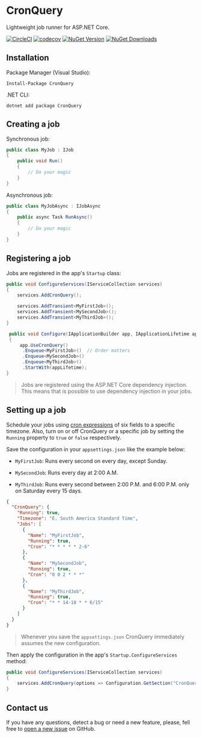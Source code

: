 # CronQuery

Lightweight job runner for ASP.NET Core.

[![CircleCI](https://circleci.com/gh/logiqsystem/cronquery.svg?style=shield)](https://circleci.com/gh/logiqsystem/cronquery)
[![codecov](https://codecov.io/gh/logiqsystem/cronquery/branch/master/graph/badge.svg)](https://codecov.io/gh/logiqsystem/cronquery)
[![NuGet Version](https://img.shields.io/nuget/v/cronquery.svg)](https://img.shields.io/nuget/v/cronquery.svg)
[![NuGet Downloads](https://img.shields.io/nuget/dt/cronquery.svg)](https://www.nuget.org/packages/cronquery)

## Installation

Package Manager (Visual Studio):

```
Install-Package CronQuery
```

.NET CLI:

```
dotnet add package CronQuery
```

## Creating a job

Synchronous job:

```c#
public class MyJob : IJob
{
    public void Run()
    {
        // Do your magic
    }
}
```

Asynchronous job:

```c#
public class MyJobAsync : IJobAsync
{
    public async Task RunAsync()
    {
        // Do your magic
    }
}
```

## Registering a job

Jobs are registered in the app's `Startup` class:

```c#
public void ConfigureServices(IServiceCollection services)
{
    services.AddCronQuery();

    services.AddTransient<MyFirstJob>();
    services.AddTransient<MySecondJob>();
    services.AddTransient<MyThirdJob>();
}

 public void Configure(IApplicationBuilder app, IApplicationLifetime appLifetime)
 {
     app.UseCronQuery()
      .Enqueue<MyFirstJob>()  // Order matters
      .Enqueue<MySecondJob>()
      .Enqueue<MyThirdJob>()
      .StartWith(appLifetime);
}
```

> Jobs are registered using the ASP.NET Core dependency injection. This means that is possible to use dependency injection in your jobs.

## Setting up a job

Schedule your jobs using [cron expressions](CRON.md) of six fields to a specific timezone. Also, turn on or off CronQuery or a specific job by setting the `Running` property to `true` or `false` respectively.

Save the configuration in your `appsettings.json` like the example below:

- `MyFirstJob`: Runs every second on every day, except Sunday.

- `MySecondJob`: Runs every day at 2:00 A.M.

- `MyThirdJob`: Runs every second between 2:00 P.M. and 6:00 P.M. only on Saturday every 15 days.

```json
{
  "CronQuery": {
    "Running": true,
    "Timezone": "E. South America Standard Time",
    "Jobs": [
      {
        "Name": "MyFirstJob",
        "Running": true,
        "Cron": "* * * * * 2-6"
      },
      {
        "Name": "MySecondJob",
        "Running": true,
        "Cron": "0 0 2 * * *"
      },
      {
        "Name": "MyThirdJob",
        "Running": true,
        "Cron": "* * 14-18 * * 6/15"
      }
    ]
  }
}
```

> Whenever you save the `appsettings.json` CronQuery immediately assumes the new configuration.

Then apply the configuration in the app's `Startup.ConfigureServices` method:

```c#
public void ConfigureServices(IServiceCollection services)
{
    services.AddCronQuery(options => Configuration.GetSection("CronQuery").Bind(options));
}
```

## Contact us

If you have any questions, detect a bug or need a new feature, please, fell free to [open a new issue](https://github.com/logiqsystem/cronquery/issues) on GitHub.
